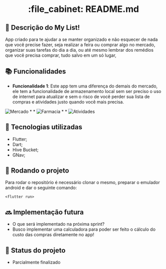 <h1 align="center">:file_cabinet: README.md</h1>

## :memo: Descrição do My List!
App criado para te ajudar a se manter organizado e não esquecer de nada que você precise fazer, seja realizar a feira ou comprar algo no mercado, organizar suas tarefas do dia a dia, ou até mesmo lembrar dos remédios que você precisa comprar, tudo salvo em um só lugar,

## :books: Funcionalidades
* <b>Funcionalidade 1</b>: Este app tem uma diferença do demais do mercado, ele tem a funcionalidade de armazenamento local sem ser preciso o uso de internet para atualizar e sem o risco de você perder sua lista de compras e atividades justo quando você mais precisa.

![Mercado](https://github.com/Jhonnee101/My-List-app/assets/138957799/5a07c880-899b-493a-a860-cba8d05208d0)
*
*
![Farmacia](https://github.com/Jhonnee101/My-List-app/assets/138957799/e53d7414-e454-49fa-afab-3990a9755c1a)
*
*
![Atividades](https://github.com/Jhonnee101/My-List-app/assets/138957799/9e64ac7a-ef2c-48ae-a018-efa9eb8d7dc4)

## :wrench: Tecnologias utilizadas
* Flutter;
* Dart;
* Hive Bucket;
* GNav;

## :rocket: Rodando o projeto
Para rodar o repositório é necessário clonar o mesmo, preparar o emulador android e dar o seguinte comando:
```
<flutter run>
```

## :soon: Implementação futura
* O que será implementado na próxima sprint?
* Busco implementar uma calculadora para poder ser feito o cálculo do custo das compras diretamente no app!


## :dart: Status do projeto
* Parcialmente finalizado
